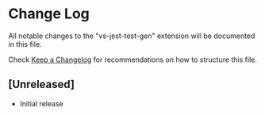 # Change Log

All notable changes to the "vs-jest-test-gen" extension will be documented in this file.

Check [Keep a Changelog](http://keepachangelog.com/) for recommendations on how to structure this file.

## [Unreleased]

- Initial release